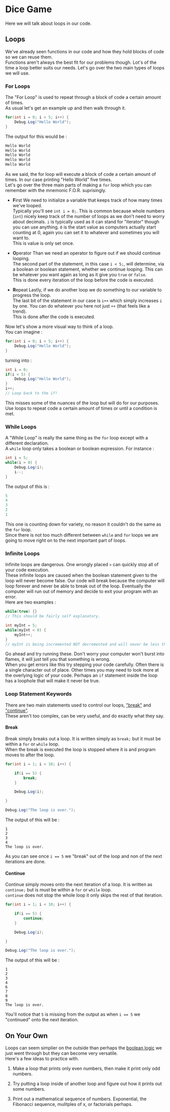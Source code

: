 # Dice Game

Here we will talk about loops in our code.

## Loops

We've already seen functions in our code and how they hold blocks of code so we can reuse them.\
Functions aren't always the best fit for our problems though. Lot's of the time a loop better suits our needs. Let's go over the two main types of loops we will use.

### For Loops

The "For Loop" is used to repeat through a block of code a certain amount of times.\
As usual let's get an example up and then walk through it.

```csharp
for(int i = 0; i < 5; i++) {
	Debug.Log("Hello World");
}
```

The output for this would be :

```csharp
Hello World
Hello World
Hello World
Hello World
Hello World
```

As we said, the for loop will execute a block of code a certain amount of times. In our case printing "Hello World" five times.\
Let's go over the three main parts of making a `for` loop which you can remember with the mnemonic F.O.R. suprisingly.

* **F**irst
	We need to initialize a variable that keeps track of how many times we've looped.\
	Typically you'll see `int i = 0;`. This is common because whole numbers (`int`) nicely keep track of the number of loops as we don't need to worry about decimals. `i` is typically used as it can stand for "iterator" though you can use anything. `0` is the start value as computers actually start counting at 0, again you can set it to whatever and sometimes you will want to.\
	This is value is only set once.
	
* **O**perator
	Than we need an operator to figure out if we should continue looping.\
	The second part of the statement, in this case `i < 5;`, will determine, via a boolean or boolean statement, whether we continue looping. This can be whatever you want again as long as it give you `true` or `false`.\
	This is done every iteration of the loop before the code is executed.

* **R**epeat
	Lastly, if we do another loop we do something to our variable to progress the loop.\
	The last bit of the statement in our case is `i++` which simply increases `i` by one. You can do whatever you here not just `++` (that feels like a trend).\
	This is done after the code is executed.
	
Now let's show a more visual way to think of a loop.\
You can imagine :

```csharp
for(int i = 0; i < 5; i++) {
	Debug.Log("Hello World");
}
```

turning into :

```csharp
int i = 0;
if(i < 5) {
	Debug.Log("Hello World");
}
i++;
// Loop back to the if!
```

This misses some of the nuances of the loop but will do for our purposes.\
Use loops to repeat code a certain amount of times or until a condition is met.

### While Loops

A "While Loop" is really the same thing as the `for` loop except with a different declaration.\
A `while` loop only takes a boolean or boolean expression. For instance :

```csharp
int i = 5;
while(i > 0) {
	Debug.Log(i);
	i--;
}
```

The output of this is :

```csharp
5
4
3
2
1
```

This one is counting down for variety, no reason it couldn't do the same as the `for` loop.\
Since there is not too much different between `while` and `for` loops we are going to move right on to the next important part of loops.

### Infinite Loops

Infinite loops are dangerous. One wrongly placed `>` can quickly stop all of your code execution.\
These infinite loops are caused when the boolean statement given to the loop will never become false. Our code will break because the computer will loop forever and never be able to break out of the loop. Eventually the computer will run out of memory and decide to exit your program with an error.\
Here are two examples :

```csharp
while(true) {}
// This should be fairly self explanatory.

int myInt = 5;
while(myInt < 0) {
	myInt++;
}
// myInt is being incremented NOT decremented and will never be less than 0.
```

Go ahead and try running these. Don't worry your computer won't burst into flames, it will just tell you that something is wrong.\
When you get errors like this try stepping your code carefully. Often there is a single character out of place. Other times you may need to look more at the overlying logic of your code. Perhaps an `if` statement inside the loop has a loophole that will make it never be true.

### Loop Statement Keywords

There are two main statements used to control our loops, ["break"](https://docs.microsoft.com/en-us/dotnet/csharp/language-reference/keywords/break) and ["continue"](https://docs.microsoft.com/en-us/dotnet/csharp/language-reference/keywords/continue).\
These aren't too complex, can be very useful, and do exactly what they say.

#### Break

Break simply breaks out a loop. It is written simply as `break;` but it must be within a `for` or `while` loop.\
When the break is executed the loop is stopped where it is and program moves to after the loop.

```csharp
for(int i = 1; i < 10; i++) {

	if(i == 5) {
		break;
	}

	Debug.Log(i);

}

Debug.Log("The loop is over.");
```

The output of this will be :

```
1
2
3
4
The loop is over.
```

As you can see once `i == 5` we "break" out of the loop and non of the next iterations are done.

#### Continue

Continue simply moves onto the next iteration of a loop. It is written as `continue;` but is must be within a `for` or `while` loop.\
`continue` does not stop the whole loop it only skips the rest of that iteration.

```csharp
for(int i = 1; i < 10; i++) {

	if(i == 5) {
		continue;
	}

	Debug.Log(i);

}

Debug.Log("The loop is over.");
```

The output of this will be :

```
1
2
3
4
6
7
8
9
The loop is over.
```

You'll notice that `5` is missing from the output as when `i == 5` we "continued" onto the next iteration.

## On Your Own

Loops can seem simplier on the outside than perhaps the [boolean logic](./4%20Logic.md) we just went through but they can become very versatile.\
Here's a few ideas to practice with.

1. Make a loop that prints only even numbers, then make it print only odd numbers.

1. Try putting a loop inside of another loop and figure out how it prints out some numbers.

1. Print out a mathematical sequence of numbers. Exponential, the Fibonacci sequence, mulitples of x, or factorials perhaps.